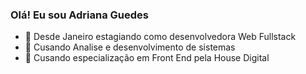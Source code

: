 ### Olá! Eu sou Adriana Guedes

- 🔭 Desde Janeiro estagiando como desenvolvedora Web Fullstack
- 🌱 Cusando Analise e desenvolvimento de sistemas
- 🌱 Cusando especialização em Front End pela House Digital

